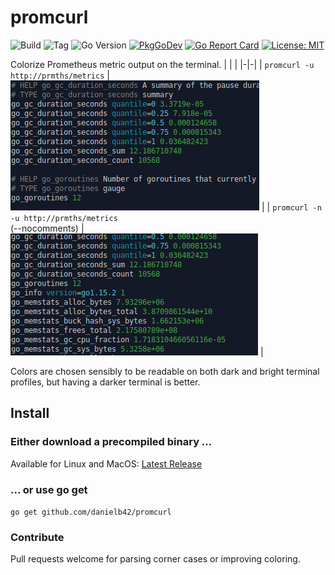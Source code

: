 # promcurl

![Build](https://github.com/danielb42/promcurl/workflows/Build/badge.svg)
![Tag](https://img.shields.io/github/v/tag/danielb42/promcurl)
![Go Version](https://img.shields.io/github/go-mod/go-version/danielb42/promcurl)
[![PkgGoDev](https://pkg.go.dev/badge/github.com/danielb42/promcurl)](https://pkg.go.dev/github.com/danielb42/promcurl)
[![Go Report Card](https://goreportcard.com/badge/github.com/danielb42/promcurl)](https://goreportcard.com/report/github.com/danielb42/promcurl)
[![License: MIT](https://img.shields.io/badge/License-MIT-green.svg)](https://opensource.org/licenses/MIT)

Colorize Prometheus metric output on the terminal.
|&nbsp;|&nbsp;|
|-|-|
| `promcurl -u http://prmths/metrics`    | ![screenshot1](screen1.png) |
| `promcurl -n -u http://prmths/metrics`<br />(--nocomments) | ![screenshot2](screen2.png) |

Colors are chosen sensibly to be readable on both dark and bright terminal profiles, but having a darker terminal is better.

## Install

### Either download a precompiled binary ...

Available for Linux and MacOS: [Latest Release](https://github.com/danielb42/promcurl/releases/latest)

### ... or use go get

`go get github.com/danielb42/promcurl`

### Contribute

Pull requests welcome for parsing corner cases or improving coloring.
